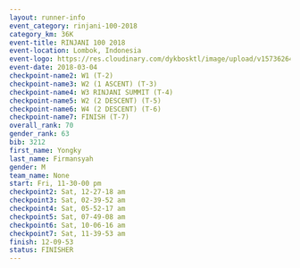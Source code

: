 ```yaml
---
layout: runner-info 
event_category: rinjani-100-2018 
category_km: 36K 
event-title: RINJANI 100 2018 
event-location: Lombok, Indonesia 
event-logo: https://res.cloudinary.com/dykbosktl/image/upload/v1573626435/Logo/Rinjani_eoufbh.png 
event-date: 2018-03-04 
checkpoint-name2: W1 (T-2) 
checkpoint-name3: W2 (1 ASCENT) (T-3) 
checkpoint-name4: W3 RINJANI SUMMIT (T-4) 
checkpoint-name5: W2 (2 DESCENT) (T-5) 
checkpoint-name6: W4 (2 DESCENT) (T-6) 
checkpoint-name7: FINISH (T-7) 
overall_rank: 70
gender_rank: 63
bib: 3212
first_name: Yongky
last_name: Firmansyah
gender: M
team_name: None
start: Fri, 11-30-00 pm
checkpoint2: Sat, 12-27-18 am
checkpoint3: Sat, 02-39-52 am
checkpoint4: Sat, 05-52-17 am
checkpoint5: Sat, 07-49-08 am
checkpoint6: Sat, 10-06-16 am
checkpoint7: Sat, 11-39-53 am
finish: 12-09-53
status: FINISHER
---
```

